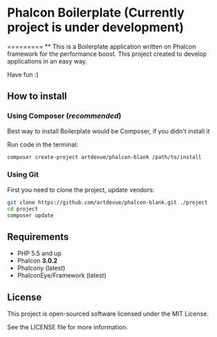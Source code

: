 # Phalcon Boilerplate (Currently project is under development)
=========
** This is a Boilerplate application written on Phalcon framework for the performance boost. This project created to develop applications in an easy way. 
   
   Have fun :) 

How to install
--------------

### Using Composer (*recommended*)

Best way to install Boilerplate would be Composer, if you didn't install it

Run code in the terminal:

```bash
composer create-project artdevue/phalcon-blank /path/to/install
```

### Using Git

First you need to clone the project, update vendors:

```bash
git clone https://github.com/artdevue/phalcon-blank.git ./project
cd project
composer update
```

Requirements
------------

* PHP 5.5 and up
* Phalcon **3.0.2**
* Phalcony (latest)
* PhalconEye/Framework (latest)


License
-------

This project is open-sourced software licensed under the MIT License.

See the LICENSE file for more information.